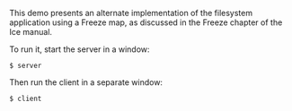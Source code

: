 This demo presents an alternate implementation of the filesystem
application using a Freeze map, as discussed in the Freeze chapter of
the Ice manual.

To run it, start the server in a window:
```
$ server
```
Then run the client in a separate window:
```
$ client
```
